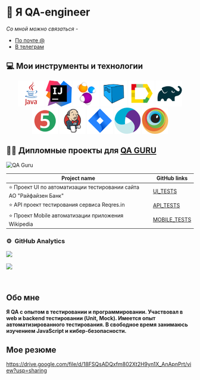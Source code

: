 # 👋 Я QA-engineer
*Со мной можно связаться -*
- [По почте @](2231790@mail.ru)
- [В телеграм](https://t.me/ASTusername)

## :computer: Мои инструменты и технологии
 <p align="center">
<a href="https://www.java.com/"><img src="/media/java.svg" width="70" height="70"  alt="Java"/></a>
<a href="https://www.jetbrains.com/idea/"><img src="media/IJ.svg" width="70" height="70"  alt="IDEA"/></a>
<a href="https://www.selenide.org/"><img src="media/Selenide.svg" width="70" height="70" alt="Selenide" title="Selenide"/></a> 
<a href="https://aerokube.com/selenoid/"><img src="media/Selenoid.svg" width="70" height="70"  alt="Selenoid"/></a>
<a href="https://github.com/allure-framework"><img src="media/allure.svg" width="70" height="70"  alt="Allure"/></a>
<a href="https://gradle.org/"><img src="media/gradle.svg" width="70" height="70"  alt="Gradle"/></a>
<a href="https://junit.org/junit5/"><img src="media/jUnit5.svg" width="70" height="70"  alt="JUnit 5"/></a>
<a href="https://www.jenkins.io/"><img src="media/jenkins.svg" width="70" height="70"  alt="Jenkins"/></a>
<a href="https://www.atlassian.com/software/jira/"><img src="media/Jira.svg" width="70" height="70" alt="Jira" title="Jira"/></a> 
<a href="https://appium.io/docs/en/latest/"><img src="media/appium.svg" width="70" height="70" alt="Appium" title="Appium"/></a> 
<a href="https://www.browserstack.com/"><img src="media/Browserstack.svg" width="70" height="70" alt="BrowserStack" title="BrowserStack"/></a> 
</p>

## :man_student: Дипломные проекты для [QA GURU](https://qa.guru/)

<p align="left">  
 <img src="https://avatars.githubusercontent.com/u/65260527?s=200&v=4" title="QA Guru" alt="QA Guru" width="70" height="70"/>&nbsp;
</p>
 
  |      Project name                                                                |                   GitHub links                                   
  |--------------------------------------------------------------------------------- |-----------------------------------------------------------------------|
  |  :star:    Проект UI по автоматизации тестировании сайта АО "Райфайзен Банк"     |   [UI_TESTS](https://github.com/le-vi-che/UI_Raif_project)            |  
  |  :star:      API проект тестирования  сервиса Reqres.in                         |   [API_TESTS](https://github.com/le-vi-che/API_project/tree/main)     |  
  |  :star:    Проект Mobile автоматизации приложения Wikipedia                      |   [MOBILE_TESTS](https://github.com/le-vi-che/mobile_project)         |  






### ⚙️ &nbsp;GitHub Analytics

![](https://github-profile-summary-cards.vercel.app/api/cards/repos-per-language?username=le-vi-che&theme=solarized_dark)

![](https://github-profile-summary-cards.vercel.app/api/cards/stats?username=le-vi-che&theme=solarized_dark)


![]()
![]()
![]()

## Обо мне
**Я QA c опытом в тестировании и программировании. Участвовал в web и backend тестировании (Unit, Mock). Имеется опыт автоматизированного тестирования. В свободное время занимаюсь изучением JavaScript и кибер-безопасности.**

## Мое резюме
https://drive.google.com/file/d/18FSQsADQxfm802Xt2H9yn1X_AnApnPrt/view?usp=sharing

